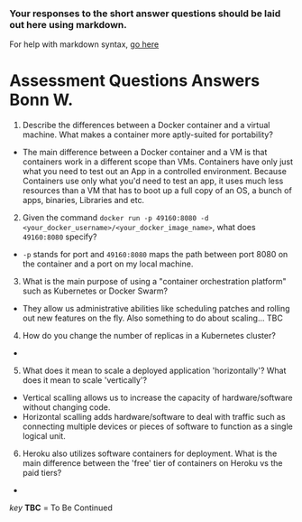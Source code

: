 ### Your responses to the short answer questions should be laid out here using markdown.

For help with markdown syntax, [go here](https://github.com/adam-p/markdown-here/wiki/Markdown-Cheatsheet)


# Assessment Questions Answers Bonn W.

1. Describe the differences between a Docker container and a virtual machine. What makes a container more aptly-suited for portability?
  * The main difference between a Docker container and a VM is that containers work in a different scope than VMs. Containers have only just what you need to test out an App in a controlled environment. Because Containers use only what you'd need to test an app, it uses much less resources than a VM that has to boot up a full copy of an OS, a bunch of apps, binaries, Libraries and etc. 

2. Given the command `docker run -p 49160:8080 -d <your_docker_username>/<your_docker_image_name>`, what does `49160:8080` specify?
  * `-p` stands for port and `49160:8080` maps the path between port 8080 on the container and a port on my local machine.

3. What is the main purpose of using a "container orchestration platform" such as Kubernetes or Docker Swarm? 
  * They allow us administrative abilities like scheduling patches and rolling out new features on the fly. Also something to do about scaling... TBC

4. How do you change the number of replicas in a Kubernetes cluster?
  * 

5. What does it mean to scale a deployed application 'horizontally'? What does it mean to scale 'vertically'?
  * Vertical scalling allows us to increase the capacity of hardware/software without changing code. 
  * Horizontal scalling adds hardware/software to deal with traffic such as connecting multiple devices or pieces of software to function as a single logical unit.

6. Heroku also utilizes software containers for deployment. What is the main difference between the 'free' tier of containers on Heroku vs the paid tiers?
  * 

*key*
**TBC** = To Be Continued